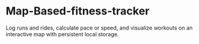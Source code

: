 # Map-Based-fitness-tracker
Log runs and rides, calculate pace or speed, and visualize workouts on an interactive map with persistent local storage.
